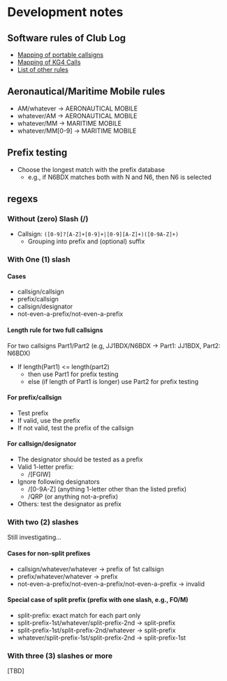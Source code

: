 # Development notes

## Software rules of Club Log

* [Mapping of portable callsigns](https://clublog.freshdesk.com/support/solutions/articles/3000065656-mapping-of-portable-callsigns)
* [Mapping of KG4 Calls](https://clublog.freshdesk.com/support/solutions/articles/3000065658-mapping-of-kg4-calls)
* [List of other rules](https://clublog.freshdesk.com/support/solutions/folders/3000012296)

## Aeronautical/Maritime Mobile rules

* AM/whatever -> AERONAUTICAL MOBILE
* whatever/AM -> AERONAUTICAL MOBILE
* whatever/MM -> MARITIME MOBILE
* whatever/MM[0-9] -> MARITIME MOBILE

## Prefix testing

* Choose the longest match with the prefix database
  - e.g., if N6BDX matches both with N and N6, then N6 is selected

## regexs

### Without (zero) Slash (/)

* Callsign: `([0-9]?[A-Z]+[0-9]+|[0-9][A-Z]+)([0-9A-Z]+)`
  - Grouping into prefix and (optional) suffix

### With One (1) slash

#### Cases

* callsign/callsign
* prefix/callsign
* callsign/designator
* not-even-a-prefix/not-even-a-prefix

#### Length rule for two full callsigns

For two callsigns Part1/Part2 (e.g, JJ1BDX/N6BDX -> Part1: JJ1BDX, Part2: N6BDX)

* If length(Part1) <= length(part2)
  - then use Part1 for prefix testing
  - else (if length of Part1 is longer) use Part2 for prefix testing

#### For prefix/callsign

* Test prefix
* If valid, use the prefix
* If not valid, test the prefix of the callsign

#### For callsign/designator

* The designator should be tested as a prefix
* Valid 1-letter prefix:
  - /[FGIW]
* Ignore following designators
  - /[0-9A-Z] (anything 1-letter other than the listed prefix)
  - /QRP (or anything not-a-prefix)
* Others: test the designator as prefix

### With two (2) slashes

Still investigating...

#### Cases for non-split prefixes

* callsign/whatever/whatever -> prefix of 1st callsign
* prefix/whatever/whatever -> prefix
* not-even-a-prefix/not-even-a-prefix/not-even-a-prefix -> invalid

#### Special case of split prefix (prefix with one slash, e.g., FO/M)

* split-prefix: exact match for each part only
* split-prefix-1st/whatever/split-prefix-2nd -> split-prefix
* split-prefix-1st/split-prefix-2nd/whatever -> split-prefix
* whatever/split-prefix-1st/split-prefix-2nd -> split-prefix-1st

### With three (3) slashes or more

[TBD]
